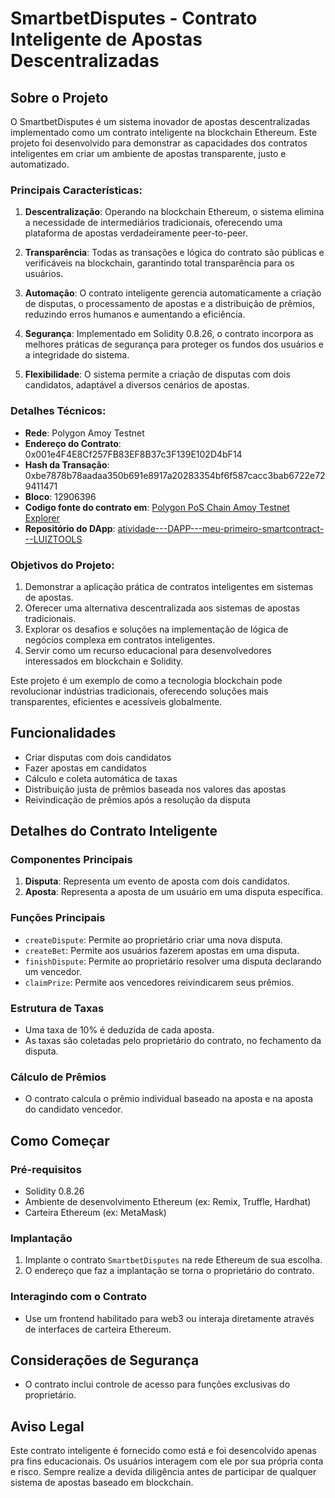 # SmartbetDisputes - Contrato Inteligente de Apostas Descentralizadas

## Sobre o Projeto

O SmartbetDisputes é um sistema inovador de apostas descentralizadas implementado como um contrato inteligente na blockchain Ethereum. Este projeto foi desenvolvido para demonstrar as capacidades dos contratos inteligentes em criar um ambiente de apostas transparente, justo e automatizado.

### Principais Características:

1. **Descentralização**: Operando na blockchain Ethereum, o sistema elimina a necessidade de intermediários tradicionais, oferecendo uma plataforma de apostas verdadeiramente peer-to-peer.

2. **Transparência**: Todas as transações e lógica do contrato são públicas e verificáveis na blockchain, garantindo total transparência para os usuários.

3. **Automação**: O contrato inteligente gerencia automaticamente a criação de disputas, o processamento de apostas e a distribuição de prêmios, reduzindo erros humanos e aumentando a eficiência.

4. **Segurança**: Implementado em Solidity 0.8.26, o contrato incorpora as melhores práticas de segurança para proteger os fundos dos usuários e a integridade do sistema.

5. **Flexibilidade**: O sistema permite a criação de disputas com dois candidatos, adaptável a diversos cenários de apostas.

### Detalhes Técnicos:

- **Rede**: Polygon Amoy Testnet
- **Endereço do Contrato**: 0x001e4F4E8Cf257FB83EF8B37c3F139E102D4bF14
- **Hash da Transação**: 0xbe7878b78aadaa350b691e8917a20283354bf6f587cacc3bab6722e729411471
- **Bloco**: 12906396
- **Codigo fonte do contrato em**: [Polygon PoS Chain Amoy Testnet Explorer](https://amoy.polygonscan.com/address/0x001e4F4E8Cf257FB83EF8B37c3F139E102D4bF14#code)
- **Repositório do DApp**: [atividade---DAPP---meu-primeiro-smartcontract---LUIZTOOLS](https://github.com/DDR23/atividade---DAPP---meu-primeiro-smartcontract---LUIZTOOLS)

### Objetivos do Projeto:

1. Demonstrar a aplicação prática de contratos inteligentes em sistemas de apostas.
2. Oferecer uma alternativa descentralizada aos sistemas de apostas tradicionais.
3. Explorar os desafios e soluções na implementação de lógica de negócios complexa em contratos inteligentes.
4. Servir como um recurso educacional para desenvolvedores interessados em blockchain e Solidity.

Este projeto é um exemplo de como a tecnologia blockchain pode revolucionar indústrias tradicionais, oferecendo soluções mais transparentes, eficientes e acessíveis globalmente.

## Funcionalidades
- Criar disputas com dois candidatos
- Fazer apostas em candidatos
- Cálculo e coleta automática de taxas
- Distribuição justa de prêmios baseada nos valores das apostas
- Reivindicação de prêmios após a resolução da disputa

## Detalhes do Contrato Inteligente

### Componentes Principais
1. **Disputa**: Representa um evento de aposta com dois candidatos.
2. **Aposta**: Representa a aposta de um usuário em uma disputa específica.

### Funções Principais
- `createDispute`: Permite ao proprietário criar uma nova disputa.
- `createBet`: Permite aos usuários fazerem apostas em uma disputa.
- `finishDispute`: Permite ao proprietário resolver uma disputa declarando um vencedor.
- `claimPrize`: Permite aos vencedores reivindicarem seus prêmios.

### Estrutura de Taxas
- Uma taxa de 10% é deduzida de cada aposta.
- As taxas são coletadas pelo proprietário do contrato, no fechamento da disputa.

### Cálculo de Prêmios
- O contrato calcula o prêmio individual baseado na aposta e na aposta do candidato vencedor.

## Como Começar

### Pré-requisitos
- Solidity 0.8.26
- Ambiente de desenvolvimento Ethereum (ex: Remix, Truffle, Hardhat)
- Carteira Ethereum (ex: MetaMask)

### Implantação
1. Implante o contrato `SmartbetDisputes` na rede Ethereum de sua escolha.
2. O endereço que faz a implantação se torna o proprietário do contrato.

### Interagindo com o Contrato
- Use um frontend habilitado para web3 ou interaja diretamente através de interfaces de carteira Ethereum.

## Considerações de Segurança
- O contrato inclui controle de acesso para funções exclusivas do proprietário.

## Aviso Legal
Este contrato inteligente é fornecido como está e foi desencolvido apenas pra fins educacionais. Os usuários interagem com ele por sua própria conta e risco. Sempre realize a devida diligência antes de participar de qualquer sistema de apostas baseado em blockchain.
